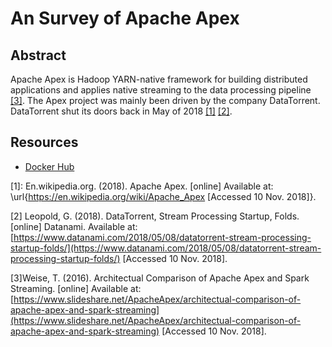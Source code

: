 # An Survey of Apache Apex

## Abstract
Apache Apex is Hadoop YARN-native framework for building distributed applications and applies native streaming to the data processing pipeline [[3]](#WEISE). The Apex project was mainly been driven by the company DataTorrent. DataTorrent shut its doors back in May of 2018 [[1]](#WIKI) [[2]](#DATANAMI).

## Resources

 * [Docker Hub](https://hub.docker.com/r/apjansing/apex-maven/)

<a name="WIKI">[1]</a>: En.wikipedia.org. (2018). Apache Apex. [online] Available at: \url{https://en.wikipedia.org/wiki/Apache_Apex [Accessed 10 Nov. 2018]}.

<a name="DATANAMI">[2]</a> Leopold, G. (2018). DataTorrent, Stream Processing Startup, Folds. [online] Datanami. Available at: [https://www.datanami.com/2018/05/08/datatorrent-stream-processing-startup-folds/](https://www.datanami.com/2018/05/08/datatorrent-stream-processing-startup-folds/) [Accessed 10 Nov. 2018].

<a name="WEISE">[3]</a>Weise, T. (2016). Architectual Comparison of Apache Apex and Spark Streaming. [online] Available at: [https://www.slideshare.net/ApacheApex/architectual-comparison-of-apache-apex-and-spark-streaming](https://www.slideshare.net/ApacheApex/architectual-comparison-of-apache-apex-and-spark-streaming) [Accessed 10 Nov. 2018].
